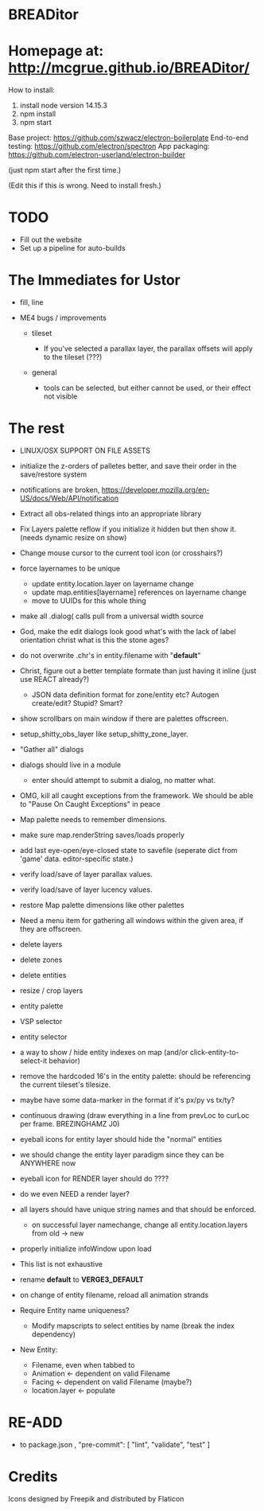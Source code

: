 # BREADitor

# Homepage at: http://mcgrue.github.io/BREADitor/

How to install:

1. install node version 14.15.3
2. npm install
3. npm start

Base project: https://github.com/szwacz/electron-boilerplate
End-to-end testing: https://github.com/electron/spectron
App packaging: https://github.com/electron-userland/electron-builder

(just npm start after the first time.)

(Edit this if this is wrong. Need to install fresh.)

# TODO

-   Fill out the website
-   Set up a pipeline for auto-builds

# The Immediates for Ustor

-   fill, line

-   ME4 bugs / improvements

    -   tileset

        -   If you've selected a parallax layer, the parallax offsets will apply to the tileset (???)

    -   general
        -   tools can be selected, but either cannot be used, or their effect not visible

# The rest

-   LINUX/OSX SUPPORT ON FILE ASSETS

-   initialize the z-orders of palletes better, and save their order in the save/restore system
-   notifications are broken, https://developer.mozilla.org/en-US/docs/Web/API/notification
-   Extract all obs-related things into an appropriate library
-   Fix Layers palette reflow if you initialize it hidden but then show it. (needs dynamic resize on show)
-   Change mouse cursor to the current tool icon (or crosshairs?)
-   force layernames to be unique
    -   update entity.location.layer on layername change
    -   update map.entities[layername] references on layername change
    -   move to UUIDs for this whole thing
-   make all .dialog( calls pull from a universal width source
-   God, make the edit dialogs look good what's with the lack of label orientation christ what is this the stone ages?
-   do not overwrite .chr's in entity.filename with "**default**"
-   Christ, figure out a better template formate than just having it inline (just use REACT already?)
    -   JSON data definition format for zone/entity etc? Autogen create/edit? Stupid? Smart?
-   show scrollbars on main window if there are palettes offscreen.
-   setup_shitty_obs_layer like setup_shitty_zone_layer.
-   "Gather all" dialogs
-   dialogs should live in a module
    -   enter should attempt to submit a dialog, no matter what.
-   OMG, kill all caught exceptions from the framework. We should be able to "Pause On Caught Exceptions" in peace
-   Map palette needs to remember dimensions.
-   make sure map.renderString saves/loads properly
-   add last eye-open/eye-closed state to savefile (seperate dict from 'game' data. editor-specific state.)
-   verify load/save of layer parallax values.
-   verify load/save of layer lucency values.
-   restore Map palette dimensions like other palettes
-   Need a menu item for gathering all windows within the given area, if they are offscreen.
-   delete layers
-   delete zones
-   delete entities
-   resize / crop layers
-   entity palette
-   VSP selector
-   entity selector
-   a way to show / hide entity indexes on map (and/or click-entity-to-select-it behavior)
-   remove the hardcoded 16's in the entity palette: should be referencing the current tileset's tilesize.
-   maybe have some data-marker in the format if it's px/py vs tx/ty?
-   continuous drawing (draw everything in a line from prevLoc to curLoc per frame. BREZINGHAMZ J0)
-   eyeball icons for entity layer should hide the "normal" entities
-   we should change the entity layer paradigm since they can be ANYWHERE now
-   eyeball icon for RENDER layer should do ????
-   do we even NEED a render layer?
-   all layers should have unique string names and that should be enforced.
    -   on successful layer namechange, change all entity.location.layers from old -> new
-   properly initialize infoWindow upon load
-   This list is not exhaustive
-   rename **default** to **VERGE3_DEFAULT**
-   on change of entity filename, reload all animation strands
-   Require Entity name uniqueness?
    -   Modify mapscripts to select entities by name (break the index dependency)
-   New Entity:
    -   Filename, even when tabbed to
    -   Animation <- dependent on valid Filename
    -   Facing <- dependent on valid Filename (maybe?)
    -   location.layer <- populate

# RE-ADD

-   to package.json
    ,
    "pre-commit": [
    "lint",
    "validate",
    "test"
    ]

# Credits

Icons designed by Freepik and distributed by Flaticon
